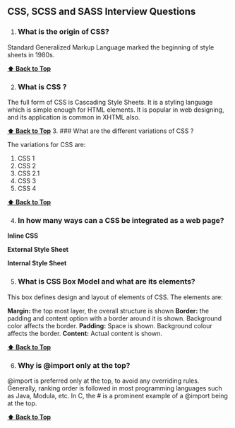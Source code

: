  ## CSS, SCSS and SASS Interview Questions

1. ### What is the origin of CSS?

Standard Generalized Markup Language marked the beginning of style sheets in 1980s.

 **[⬆ Back to Top](#table-of-contents)**

2. ### What is CSS ?

The full form of CSS is Cascading Style Sheets. It is a styling language which is simple enough for HTML elements. It is popular in web designing, and its application is common in XHTML also.

 **[⬆ Back to Top](#table-of-contents)**
3. ### What are the different variations of CSS ?

The variations for CSS are:
  1. CSS 1
  2. CSS 2
  3. CSS 2.1
  4. CSS 3
  5. CSS 4
  
   **[⬆ Back to Top](#table-of-contents)**
   
4. ### In how many ways can a CSS be integrated as a web page?
 **Inline CSS**
 
 **External Style Sheet**
 
 **Internal Style Sheet**
 
5. ### What is CSS Box Model and what are its elements?

This box defines design and layout of elements of CSS. The elements are:

**Margin:** the top most layer, the overall structure is shown
**Border:** the padding and content option with a border around it is shown.  Background color affects the border.
**Padding:** Space is shown. Background colour affects the border.
**Content:** Actual content is shown.

 **[⬆ Back to Top](#table-of-contents)**
 
6. ### Why is @import only at the top?

@import is preferred only at the top, to avoid any overriding rules. Generally, ranking order is followed in most programming languages such as Java, Modula, etc. In C, the # is a prominent example of a @import being at the top.


   **[⬆ Back to Top](#table-of-contents)**
